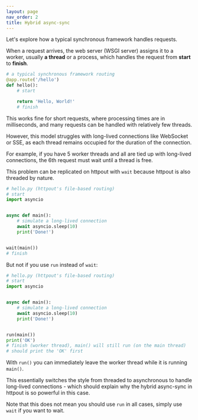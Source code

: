 ```yaml
---
layout: page
nav_order: 2
title: Hybrid async-sync
---
```


Let's explore how a typical synchronous framework handles requests.

When a request arrives, the web server (WSGI server) assigns it to a worker, usually **a thread** or a process,
which handles the request from **start** to **finish**.

```python
# a typical synchronous framework routing
@app.route('/hello')
def hello():
    # start

    return 'Hello, World!'
    # finish
```

This works fine for short requests, where processing times are in milliseconds,
and many requests can be handled with relatively few threads.

However, this model struggles with long-lived connections like WebSocket or SSE,
as each thread remains occupied for the duration of the connection.

For example, if you have 5 worker threads and all are tied up with long-lived connections,
the 6th request must wait until a thread is free.

This problem can be replicated on httpout with `wait` because httpout is also threaded by nature.

```python
# hello.py (httpout's file-based routing)
# start
import asyncio


async def main():
    # simulate a long-lived connection
    await asyncio.sleep(10)
    print('Done!')


wait(main())
# finish
```

But not if you use `run` instead of `wait`:

```python
# hello.py (httpout's file-based routing)
# start
import asyncio


async def main():
    # simulate a long-lived connection
    await asyncio.sleep(10)
    print('Done!')


run(main())
print('OK')
# finish (worker thread), main() will still run (on the main thread)
# should print the 'OK' first
```

With `run()` you can immediately leave the worker thread while it is running `main()`.

This essentially switches the style from threaded to asynchronous to handle long-lived connections -
which should explain why the hybrid async-sync in httpout is so powerful in this case.

Note that this does not mean you should use `run` in all cases, simply use `wait` if you want to wait.
